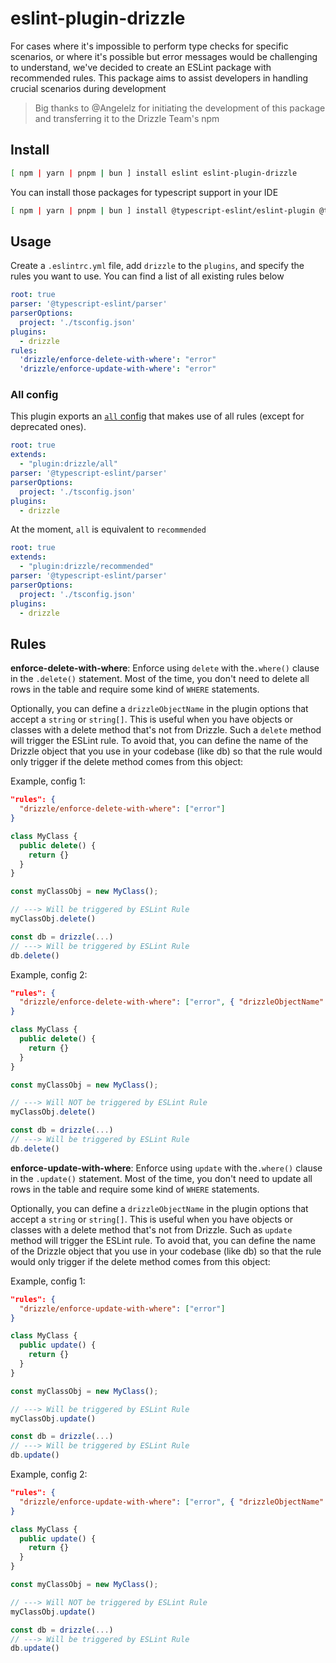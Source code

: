 # eslint-plugin-drizzle

For cases where it's impossible to perform type checks for specific scenarios, or where it's possible but error messages would be challenging to understand, we've decided to create an ESLint package with recommended rules. This package aims to assist developers in handling crucial scenarios during development

> Big thanks to @Angelelz for initiating the development of this package and transferring it to the Drizzle Team's npm

## Install

```sh
[ npm | yarn | pnpm | bun ] install eslint eslint-plugin-drizzle
```
You can install those packages for typescript support in your IDE
```sh
[ npm | yarn | pnpm | bun ] install @typescript-eslint/eslint-plugin @typescript-eslint/parser
```

## Usage

Create a `.eslintrc.yml` file, add `drizzle` to the `plugins`, and specify the rules you want to use. You can find a list of all existing rules below

```yml
root: true
parser: '@typescript-eslint/parser'
parserOptions:
  project: './tsconfig.json'
plugins:
  - drizzle
rules:
  'drizzle/enforce-delete-with-where': "error"
  'drizzle/enforce-update-with-where': "error"
```

### All config

This plugin exports an [`all` config](src/configs/all.js) that makes use of all rules (except for deprecated ones).

```yml
root: true
extends:
  - "plugin:drizzle/all"
parser: '@typescript-eslint/parser'
parserOptions:
  project: './tsconfig.json'
plugins:
  - drizzle
```

At the moment, `all` is equivalent to `recommended`

```yml
root: true
extends:
  - "plugin:drizzle/recommended"
parser: '@typescript-eslint/parser'
parserOptions:
  project: './tsconfig.json'
plugins:
  - drizzle
```

## Rules

**enforce-delete-with-where**: Enforce using `delete` with the`.where()` clause in the `.delete()` statement. Most of the time, you don't need to delete all rows in the table and require some kind of `WHERE` statements.

Optionally, you can define a `drizzleObjectName` in the plugin options that accept a `string` or `string[]`. This is useful when you have objects or classes with a delete method that's not from Drizzle. Such a `delete` method will trigger the ESLint rule. To avoid that, you can define the name of the Drizzle object that you use in your codebase (like db) so that the rule would only trigger if the delete method comes from this object:

Example, config 1:
```json
"rules": {
  "drizzle/enforce-delete-with-where": ["error"]
}
```

```ts
class MyClass {
  public delete() {
    return {}
  }
}

const myClassObj = new MyClass();

// ---> Will be triggered by ESLint Rule
myClassObj.delete()

const db = drizzle(...)
// ---> Will be triggered by ESLint Rule
db.delete()
```

Example, config 2:
```json
"rules": {
  "drizzle/enforce-delete-with-where": ["error", { "drizzleObjectName": ["db"] }],
}
```
```ts
class MyClass {
  public delete() {
    return {}
  }
}

const myClassObj = new MyClass();

// ---> Will NOT be triggered by ESLint Rule
myClassObj.delete()

const db = drizzle(...)
// ---> Will be triggered by ESLint Rule
db.delete()
```

**enforce-update-with-where**: Enforce using `update` with the`.where()` clause in the `.update()` statement. Most of the time, you don't need to update all rows in the table and require some kind of `WHERE` statements.

Optionally, you can define a `drizzleObjectName` in the plugin options that accept a `string` or `string[]`. This is useful when you have objects or classes with a delete method that's not from Drizzle. Such as `update` method will trigger the ESLint rule. To avoid that, you can define the name of the Drizzle object that you use in your codebase (like db) so that the rule would only trigger if the delete method comes from this object:

Example, config 1:
```json
"rules": {
  "drizzle/enforce-update-with-where": ["error"]
}
```

```ts
class MyClass {
  public update() {
    return {}
  }
}

const myClassObj = new MyClass();

// ---> Will be triggered by ESLint Rule
myClassObj.update()

const db = drizzle(...)
// ---> Will be triggered by ESLint Rule
db.update()
```

Example, config 2:
```json
"rules": {
  "drizzle/enforce-update-with-where": ["error", { "drizzleObjectName": ["db"] }],
}
```
```ts
class MyClass {
  public update() {
    return {}
  }
}

const myClassObj = new MyClass();

// ---> Will NOT be triggered by ESLint Rule
myClassObj.update()

const db = drizzle(...)
// ---> Will be triggered by ESLint Rule
db.update()
```
